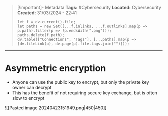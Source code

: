 > [!important]- Metadata
> **Tags:** #Cybersecurity 
> **Located:** Cybersecurity
> **Created:** 31/03/2024 - 22:41
> ```dataviewjs
> let f = dv.current().file;
> let paths = new Set([...f.inlinks, ...f.outlinks].map(p => p.path).filter(p => !p.endsWith(".png")));
> paths.delete(f.path);
> dv.table(["Connections", "Tags"], [...paths].map(p => [dv.fileLink(p), dv.page(p).file.tags.join("")]));
> ```

___
# Asymmetric encryption
- Anyone can use the public key to encrypt, but only the private key owner can decrypt
- This has the benefit of not requiring secure key exchange, but is often slow to encrypt 


![[Pasted image 20240423151949.png|450|450]]